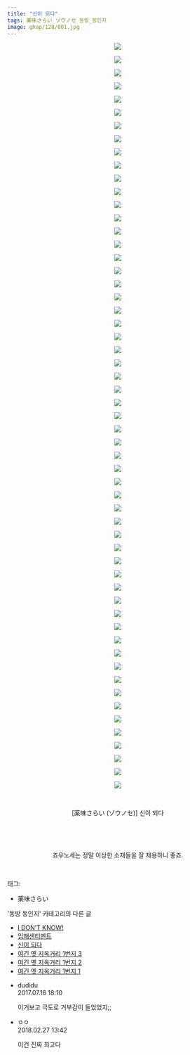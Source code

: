 ```yaml
---
title: "신이 되다"
tags: 薬味さらい ゾウノセ 동방_동인지
image: ghap/128/001.jpg
---
```

<div class="article">
<p style="text-align: center; clear: none; float: none;"><img src="{{ site.nasurl }}/ghap/128/001.jpg"/></p>
<p style="text-align: center; clear: none; float: none;"><img src="{{ site.nasurl }}/ghap/128/002.jpg"/></p>
<p style="text-align: center; clear: none; float: none;"><img src="{{ site.nasurl }}/ghap/128/003.jpg"/></p>
<p style="text-align: center; clear: none; float: none;"><img src="{{ site.nasurl }}/ghap/128/004.jpg"/></p>
<p style="text-align: center; clear: none; float: none;"><img src="{{ site.nasurl }}/ghap/128/005.jpg"/></p>
<p style="text-align: center; clear: none; float: none;"><img src="{{ site.nasurl }}/ghap/128/006.jpg"/></p>
<p style="text-align: center; clear: none; float: none;"><img src="{{ site.nasurl }}/ghap/128/007.jpg"/></p>
<p style="text-align: center; clear: none; float: none;"><img src="{{ site.nasurl }}/ghap/128/008.jpg"/></p>
<p style="text-align: center; clear: none; float: none;"><img src="{{ site.nasurl }}/ghap/128/009.jpg"/></p>
<p style="text-align: center; clear: none; float: none;"><img src="{{ site.nasurl }}/ghap/128/010.jpg"/></p>
<p style="text-align: center; clear: none; float: none;"><img src="{{ site.nasurl }}/ghap/128/011.jpg"/></p>
<p style="text-align: center; clear: none; float: none;"><img src="{{ site.nasurl }}/ghap/128/012.jpg"/></p>
<p style="text-align: center; clear: none; float: none;"><img src="{{ site.nasurl }}/ghap/128/013.jpg"/></p>
<p style="text-align: center; clear: none; float: none;"><img src="{{ site.nasurl }}/ghap/128/014.jpg"/></p>
<p style="text-align: center; clear: none; float: none;"><img src="{{ site.nasurl }}/ghap/128/015.jpg"/></p>
<p style="text-align: center; clear: none; float: none;"><img src="{{ site.nasurl }}/ghap/128/016.jpg"/></p>
<p style="text-align: center; clear: none; float: none;"><img src="{{ site.nasurl }}/ghap/128/017.jpg"/></p>
<p style="text-align: center; clear: none; float: none;"><img src="{{ site.nasurl }}/ghap/128/018.jpg"/></p>
<p style="text-align: center; clear: none; float: none;"><img src="{{ site.nasurl }}/ghap/128/019.jpg"/></p>
<p style="text-align: center; clear: none; float: none;"><img src="{{ site.nasurl }}/ghap/128/020.jpg"/></p>
<p style="text-align: center; clear: none; float: none;"><img src="{{ site.nasurl }}/ghap/128/021.jpg"/></p>
<p style="text-align: center; clear: none; float: none;"><img src="{{ site.nasurl }}/ghap/128/022.jpg"/></p>
<p style="text-align: center; clear: none; float: none;"><img src="{{ site.nasurl }}/ghap/128/023.jpg"/></p>
<p style="text-align: center; clear: none; float: none;"><img src="{{ site.nasurl }}/ghap/128/024.jpg"/></p>
<p style="text-align: center; clear: none; float: none;"><img src="{{ site.nasurl }}/ghap/128/025.jpg"/></p>
<p style="text-align: center; clear: none; float: none;"><img src="{{ site.nasurl }}/ghap/128/026.jpg"/></p>
<p style="text-align: center; clear: none; float: none;"><img src="{{ site.nasurl }}/ghap/128/027.jpg"/></p>
<p style="text-align: center; clear: none; float: none;"><img src="{{ site.nasurl }}/ghap/128/028.jpg"/></p>
<p style="text-align: center; clear: none; float: none;"><img src="{{ site.nasurl }}/ghap/128/029.jpg"/></p>
<p style="text-align: center; clear: none; float: none;"><img src="{{ site.nasurl }}/ghap/128/030.jpg"/></p>
<p style="text-align: center; clear: none; float: none;"><img src="{{ site.nasurl }}/ghap/128/031.jpg"/></p>
<p style="text-align: center; clear: none; float: none;"><img src="{{ site.nasurl }}/ghap/128/032.jpg"/></p>
<p style="text-align: center; clear: none; float: none;"><img src="{{ site.nasurl }}/ghap/128/033.jpg"/></p>
<p style="text-align: center; clear: none; float: none;"><img src="{{ site.nasurl }}/ghap/128/034.jpg"/></p>
<p style="text-align: center; clear: none; float: none;"><img src="{{ site.nasurl }}/ghap/128/035.jpg"/></p>
<p style="text-align: center; clear: none; float: none;"><img src="{{ site.nasurl }}/ghap/128/036.jpg"/></p>
<p style="text-align: center; clear: none; float: none;"><img src="{{ site.nasurl }}/ghap/128/037.jpg"/></p>
<p style="text-align: center; clear: none; float: none;"><img src="{{ site.nasurl }}/ghap/128/038.jpg"/></p>
<p style="text-align: center; clear: none; float: none;"><img src="{{ site.nasurl }}/ghap/128/039.jpg"/></p>
<p style="text-align: center; clear: none; float: none;"><img src="{{ site.nasurl }}/ghap/128/040.jpg"/></p>
<p style="text-align: center; clear: none; float: none;"><img src="{{ site.nasurl }}/ghap/128/041.jpg"/></p>
<p style="text-align: center; clear: none; float: none;"><img src="{{ site.nasurl }}/ghap/128/042.jpg"/></p>
<p style="text-align: center; clear: none; float: none;"><img src="{{ site.nasurl }}/ghap/128/043.jpg"/></p>
<p style="text-align: center; clear: none; float: none;"><img src="{{ site.nasurl }}/ghap/128/044.jpg"/></p>
<p style="text-align: center; clear: none; float: none;"><img src="{{ site.nasurl }}/ghap/128/045.jpg"/></p>
<p style="text-align: center; clear: none; float: none;"><img src="{{ site.nasurl }}/ghap/128/046.jpg"/></p>
<p style="text-align: center; clear: none; float: none;"><img src="{{ site.nasurl }}/ghap/128/047.jpg"/></p>
<p style="text-align: center; clear: none; float: none;"><img src="{{ site.nasurl }}/ghap/128/048.jpg"/></p>
<p style="text-align: center; clear: none; float: none;"><img src="{{ site.nasurl }}/ghap/128/049.jpg"/></p>
<p style="text-align: center; clear: none; float: none;"><img src="{{ site.nasurl }}/ghap/128/050.jpg"/></p>
<p style="text-align: center; clear: none; float: none;"><img src="{{ site.nasurl }}/ghap/128/051.jpg"/></p>
<p style="text-align: center; clear: none; float: none;"><img src="{{ site.nasurl }}/ghap/128/052.jpg"/></p>
<p style="text-align: center; clear: none; float: none;"><img src="{{ site.nasurl }}/ghap/128/053.jpg"/></p>
<p style="text-align: center; clear: none; float: none;"><img src="{{ site.nasurl }}/ghap/128/054.jpg"/></p>
<p style="text-align: center; clear: none; float: none;"><img src="{{ site.nasurl }}/ghap/128/055.jpg"/></p>
<p style="text-align: center; clear: none; float: none;"><img src="{{ site.nasurl }}/ghap/128/056.jpg"/></p>
<p style="text-align: center; clear: none; float: none;"><img src="{{ site.nasurl }}/ghap/128/057.jpg"/></p>
<p style="text-align: center; clear: none; float: none;"><br/></p>
<p style="text-align: center; clear: none; float: none;">[薬味さらい (ゾウノセ)] 신이 되다</p>
<p style="text-align: center; clear: none; float: none;"><br/></p>
<p style="text-align: center; clear: none; float: none;"><br/></p>
<p style="text-align: center; clear: none; float: none;">죠우노세는 정말 이상한 소재들을 잘 채용하니 좋죠.</p>
<p><br/></p>
</div><div class="tagTrail">
<p>태그: </p>
<ul>
<li>薬味さらい</li>
</ul>
</div><div class="another">
<p>'동방 동인지' 카테고리의 다른 글</p>
<ul>
<li><a href="/2016-06-18-ghap_130">I DON’T KNOW!</a></li>
<li><a href="/2016-06-18-ghap_129">임해센티멘트</a></li>
<li><a href="/2016-06-18-ghap_128">신이 되다</a></li>
<li><a href="/2016-06-18-ghap_127">여긴 옛 지옥거리 1번지 3</a></li>
<li><a href="/2016-06-18-ghap_126">여긴 옛 지옥거리 1번지 2</a></li>
<li><a href="/2016-06-18-ghap_125">여긴 옛 지옥거리 1번지 1</a></li>
</ul>
</div><div class="cb_module cb_fluid">
<div class="cb_wrt cb_profile">
<div class="comment">
<ul>
<li class="cb_thumb_off" id="comment15037126">
<div class="cb_comment_area">
<div class="cb_info_area">
<div class="cb_section">
<span class="cb_nick_name">dudidu</span>
</div>
<div class="cb_section">
<span class="cb_date">2017.07.16 18:10 </span>
</div>
</div>
<div class="cb_dsc_comment">
<p class="cb_dsc">
											이거보고 극도로 거부감이 들었었지;;
										</p>
</div>
</div></li>
<li class="cb_thumb_off" id="comment15208006">
<div class="cb_comment_area">
<div class="cb_info_area">
<div class="cb_section">
<span class="cb_nick_name">ㅇㅇ</span>
</div>
<div class="cb_section">
<span class="cb_date">2018.02.27 13:42 </span>
</div>
</div>
<div class="cb_dsc_comment">
<p class="cb_dsc">
											이건 진짜 최고다
										</p>
</div>
</div></li>
</ul>
</div>
</div><!-- commentList close -->
</div>
<br/>
<p id="refer"></p>
<br/>
